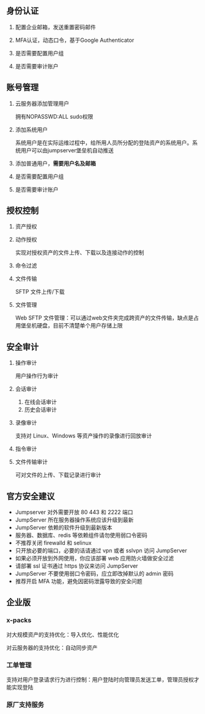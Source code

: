##  身份认证

1. 配置企业邮箱，发送重置密码邮件

2. MFA认证，动态口令，基于Google Authenticator

3. 是否需要配置用户组

4. 是否需要审计账户



## 账号管理

1. 云服务器添加管理用户

    拥有NOPASSWD:ALL sudo权限

2. 添加系统用户

    系统用户是在实际运维过程中，给所用人员所分配的登陆资产的系统用户。系统用户可以由jumpserver堡垒机自动推送

3. 添加普通用户，**需要用户名及邮箱**

4. 是否需要配置用户组

5. 是否需要审计账户



## 授权控制

1. 资产授权

2. 动作授权

    实现对授权资产的文件上传、下载以及连接动作的控制

3. 命令过滤

4. 文件传输

    SFTP 文件上传/下载

5. 文件管理

    Web SFTP 文件管理：可以通过web文件夹完成跨资产的文件传输，缺点是占用堡垒机硬盘，目前不清楚单个用户存储上限



## 安全审计

1. 操作审计

    用户操作行为审计

2. 会话审计

    1. 在线会话审计
    2. 历史会话审计

3. 录像审计

    支持对 Linux、Windows 等资产操作的录像进行回放审计

4. 指令审计

5. 文件传输审计

    可对文件的上传、下载记录进行审计



## 官方安全建议

- Jumpserver 对外需要开放 80 443 和 2222 端口
- JumpServer 所在服务器操作系统应该升级到最新
- JumpServer 依赖的软件升级到最新版本
- 服务器、数据库、redis 等依赖组件请勿使用弱口令密码
- 不推荐关闭 firewalld 和 selinux
- 只开放必要的端口，必要的话请通过 vpn 或者 sslvpn 访问 JumpServer
- 如果必须开放到外网使用，你应该部署 web 应用防火墙做安全过滤
- 请部署 ssl 证书通过 https 协议来访问 JumpServer
- JumpServer 不要使用弱口令密码，应立即改掉默认的 admin 密码
- 推荐开启 MFA 功能，避免因密码泄露导致的安全问题



## 企业版

### x-packs

对大规模资产的支持优化：导入优化、性能优化

对云服务器的支持优化：自动同步资产



### 工单管理

支持对用户登录请求行为进行控制：用户登陆时向管理员发送工单，管理员授权才能实现登陆



### 原厂支持服务